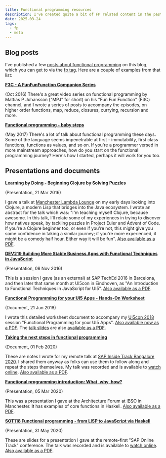 ```yaml
---
title: Functional programming resources
description: I've created quite a bit of FP related content in the past but it's somewhat scattered across different platforms and in different formats and I can't remember what or where it all is. So this is a meta post in which I point to all the resources (that I can remember that) I've created on the topic.
date: 2025-03-24
tags:
  - fp
  - meta
---
```


## Blog posts

I've published a few [posts about functional programming](/tags/fp/) on this blog, which you can get to via the [fp tag](/tags/fp/). Here are a couple of examples from that list:

**[F3C - A FunFunFunction Companion Series](/blog/posts/2016/10/02/f3c-a-funfunfunction-companion-series/)**

(Oct 2016) There's a great video series on functional programming by Mattias P Johansson ("MPJ" for short) on his "Fun Fun Function" (F3C) channel, and I wrote a series of posts to accompany the episodes, on higher order functions, map, reduce, closures, currying, recursion and more.

**[Functional programming - baby steps](/blog/posts/2017/05/14/functional-programming-baby-steps/)**

(May 2017) There's a lot of talk about functional programming these days. Some of the language seems impenetrable at first - immutability, first class functions, functions as values, and so on. If you're a programmer versed in more mainstream approaches, how do you start on the functional programming journey? Here's how I started, perhaps it will work for you too.

## Presentations and documents

**[Learning by Doing - Beginning Clojure by Solving Puzzles](https://docs.google.com/presentation/d/176SJNJEjkri4u18pxMg5hT72xFQturmMG4CoNoKBxb0/)**

(Presentation, 21 Mar 2016)

I gave a talk at [Manchester Lambda Lounge](https://www.lambdalounge.org.uk/) on my early days looking into Clojure, a modern Lisp that bridges into the Java ecosystem. I wrote an abstract for the talk which was: "I'm teaching myself Clojure, because awesome. In this talk, I'll relate some of my experiences in trying to discover how natives speak, by tackling puzzles in Project Euler and Advent of Code. If you're a Clojure beginner too, or even if you're not, this might give you some confidence in taking a similar journey; if you're more experienced, it might be a comedy half hour. Either way it will be fun".  [Also available as a PDF](/images/2025/03/learning-by-doing-beginning-clojure-by-solving-puzzles.pdf).

**[DEV219 Building More Stable Business Apps with Functional Techniques in JavaScript](https://docs.google.com/presentation/d/1_zckNiAs9mCzy0pIhKolGdlKYvh9mtGI3bfJmWU8AsU)**

(Presentation, 08 Nov 2016)

This is a session I gave (as an external) at SAP TechEd 2016 in Barcelona, and then later that same month at UI5con in Eindhoven, as "An Introduction to Functional Techniques in JavaScript for UI5". [Also available as a PDF](/images/2025/03/building-more-stable-business-apps-with-functional-techniques-in-javascript.pdf).

**[Functional Programming for your UI5 Apps - Hands-On Worksheet](https://docs.google.com/document/d/1Nx2PFqObMtir0rSzjU804PAAVkC3j4lZTtfRRoLSocQ/)**

(Document, 21 Jun 2018)

I wrote this detailed worksheet document to accompany my [UI5con 2018](https://openui5.org/ui5con/germany2019/material2018.html) session "Functional Programming for your UI5 Apps". [Also available now as a PDF](/images/2025/03/functional-programming-for-your-ui5-apps-hands-on-worksheet.pdf). The [talk slides](https://docs.google.com/presentation/d/1tSQkrIUneHENJqqAogFkcyw2Hztxk-SL497w1RH6emg/) are also [available as a PDF](/images/2025/03/functional-programming-for-your-ui5-apps.pdf).

**[Taking the next steps in functional programming](https://docs.google.com/document/d/16Iwm_MRjmNoTBOrjjJLEHF1rX0NSDmLenMEF6ayFexU/)**

(Document, 01 Feb 2020)

These are notes I wrote for my remote talk at [SAP Inside Track Bangalore 2020](https://community.sap.com/t5/bengaluru-blog-posts/sap-inside-track-bangalore-2020-sitblr-1st-february/ba-p/13434426). I shared them anyway as folks can use them to follow along and repeat the steps themselves. My talk was recorded and is available to [watch online](https://www.youtube.com/watch?v=q05PMGYvgm0). [Also available as a PDF](/images/2025/03/taking-the-next-steps-in-functional-programming.pdf).

**[Functional programming introduction: What, why, how?](https://docs.google.com/presentation/d/1VWGEutu0o541a81GPCHG-pQ6IhX8TXC9WwM90JPtIwc/)**

(Presentation, 05 Mar 2020)

This was a presentation I gave at the Architecture Forum at IBSO in Manchester. It has examples of core functions in Haskell. [Also available as a PDF](/images/2025/03/functional-programming-introduction-what-why-how.pdf).

**[SOT118 Functional programming - from LISP to JavaScript via Haskell](https://docs.google.com/presentation/d/1xgOHBFNOjg6dFz1qHkSpB9VVjKxgjkugoxo13wAZYU0/)**

(Presentation, 31 May 2020)

These are slides for a presentation I gave at the remote-first "SAP Online Track" conference. The talk was recorded and is available to [watch online](https://www.youtube.com/watch?v=BGx_NZZNHmg). [Also available as a PDF](/images/2025/03/sot118-functional-programming-from-lisp-to-javascript-via-haskell.pdf).
